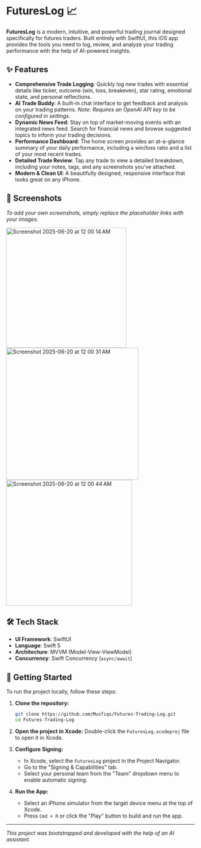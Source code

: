 # FuturesLog 📈

**FuturesLog** is a modern, intuitive, and powerful trading journal designed specifically for futures traders. Built entirely with SwiftUI, this iOS app provides the tools you need to log, review, and analyze your trading performance with the help of AI-powered insights.

## ✨ Features

- **Comprehensive Trade Logging**: Quickly log new trades with essential details like ticker, outcome (win, loss, breakeven), star rating, emotional state, and personal reflections.
- **AI Trade Buddy**: A built-in chat interface to get feedback and analysis on your trading patterns. *Note: Requires an OpenAI API key to be configured in settings.*
- **Dynamic News Feed**: Stay on top of market-moving events with an integrated news feed. Search for financial news and browse suggested topics to inform your trading decisions.
- **Performance Dashboard**: The home screen provides an at-a-glance summary of your daily performance, including a win/loss ratio and a list of your most recent trades.
- **Detailed Trade Review**: Tap any trade to view a detailed breakdown, including your notes, tags, and any screenshots you've attached.
- **Modern & Clean UI**: A beautifully designed, responsive interface that looks great on any iPhone.

## 📸 Screenshots

*To add your own screenshots, simply replace the placeholder links with your images.*

<img width="321" alt="Screenshot 2025-06-20 at 12 00 14 AM" src="https://github.com/user-attachments/assets/458ed940-8e87-4703-949f-7dbb1aeebe1c" />
<img width="353" alt="Screenshot 2025-06-20 at 12 00 31 AM" src="https://github.com/user-attachments/assets/097440d0-9835-41e7-ae54-41671220831a" />
<img width="336" alt="Screenshot 2025-06-20 at 12 00 44 AM" src="https://github.com/user-attachments/assets/7ce68ae6-40b1-482a-97a6-5c43189cec05" />



## 🛠️ Tech Stack

- **UI Framework**: SwiftUI
- **Language**: Swift 5
- **Architecture**: MVVM (Model-View-ViewModel)
- **Concurrency**: Swift Concurrency (`async/await`)

## 🚀 Getting Started

To run the project locally, follow these steps:

1.  **Clone the repository:**
    ```bash
    git clone https://github.com/Musfiqs/Futures-Trading-Log.git
    cd Futures-Trading-Log
    ```

2.  **Open the project in Xcode:**
    Double-click the `FuturesLog.xcodeproj` file to open it in Xcode.

3.  **Configure Signing:**
    - In Xcode, select the `FuturesLog` project in the Project Navigator.
    - Go to the "Signing & Capabilities" tab.
    - Select your personal team from the "Team" dropdown menu to enable automatic signing.

4.  **Run the App:**
    - Select an iPhone simulator from the target device menu at the top of Xcode.
    - Press `Cmd + R` or click the "Play" button to build and run the app.

---

*This project was bootstrapped and developed with the help of an AI assistant.* 
